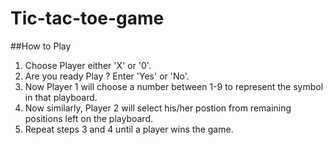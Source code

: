 # Tic-tac-toe-game
##How to Play

1. Choose Player either 'X' or '0'.
2. Are you ready Play ? Enter 'Yes' or 'No'.
3. Now Player 1 will choose a number between 1-9 to represent the symbol in that playboard.
4. Now similarly, Player 2 will select his/her postion from remaining positions left on the playboard.
5. Repeat steps 3 and 4 until a player wins the game.

